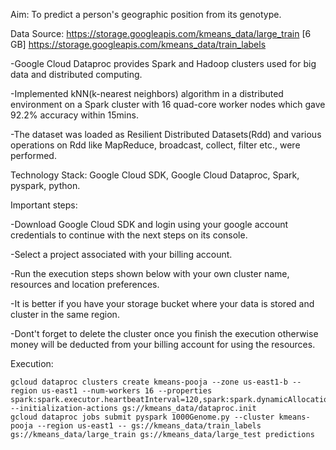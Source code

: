 Aim: To predict a person's geographic position from its genotype.

Data Source:
https://storage.googleapis.com/kmeans_data/large_train [6 GB]
https://storage.googleapis.com/kmeans_data/train_labels

-Google Cloud Dataproc provides Spark and Hadoop clusters used for big data and distributed computing.

-Implemented kNN(k-nearest neighbors) algorithm in a distributed environment on a Spark cluster with 16 quad-core worker nodes which gave 92.2% accuracy within 15mins.

-The dataset was loaded as Resilient Distributed Datasets(Rdd) and various operations on Rdd like MapReduce, broadcast, collect, filter etc., were performed.

Technology Stack: Google Cloud SDK, Google Cloud Dataproc, Spark, pyspark, python.

Important steps:

-Download Google Cloud SDK and login using your google account credentials to continue with the next steps on its console.

-Select a project associated with your billing account.

-Run the execution steps shown below with your own cluster name, resources and location preferences.

-It is better if you have your storage bucket where your data is stored and cluster in the same region.

-Dont't forget to delete the cluster once you finish the execution otherwise money will be deducted from your billing account for using the resources.


Execution:
```linux
gcloud dataproc clusters create kmeans-pooja --zone us-east1-b --region us-east1 --num-workers 16 --properties spark:spark.executor.heartbeatInterval=120,spark:spark.dynamicAllocation.enabled=false --initialization-actions gs://kmeans_data/dataproc.init
gcloud dataproc jobs submit pyspark 1000Genome.py --cluster kmeans-pooja --region us-east1 -- gs://kmeans_data/train_labels gs://kmeans_data/large_train gs://kmeans_data/large_test predictions

```
